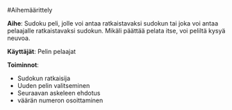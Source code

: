 #Aihemäärittely

**Aihe**: Sudoku peli, jolle voi antaa ratkaistavaksi sudokun tai joka voi
      antaa pelaajalle ratkaistavaksi sudokun. Mikäli päättää pelata itse, voi peliltä kysyä neuvoa. 

**Käyttäjät**: Pelin pelaajat

**Toiminnot**:<ul>
  	<li>Sudokun ratkaisija</li>
  	<li>Uuden pelin valitseminen</li>
  	<li>Seuraavan askeleen ehdotus</li>
  	<li>väärän numeron osoittaminen</li>
	</ul>
	   	   
	   

